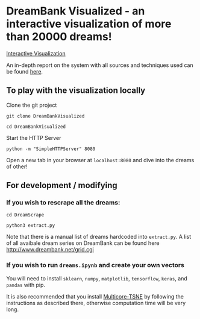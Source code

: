 # DreamBank Visualized - an interactive visualization of more than 20000 dreams!

[Interactive Visualization](https://josauder.github.io/dreambank_visualized)

An in-depth report on the system with all sources and techniques used can be found [here](https://josauder.github.io/dreambank_visualized/dreambank_visualized_technical_report.pdf).

## To play with the visualization locally

Clone the git project

`git clone DreamBankVisualized`

`cd DreamBankVisualized`

Start the HTTP Server

`python -m "SimpleHTTPServer" 8080`

Open a new tab in your browser at `localhost:8080` and dive into the dreams of other!

## For development / modifying

### If you wish to rescrape all the dreams:

`cd DreamScrape`

`python3 extract.py`

Note that there is a manual list of dreams hardcoded into `extract.py`. A list of all avaibale dream series on DreamBank can be found here http://www.dreambank.net/grid.cgi

### If you wish to run `dreams.ipynb` and create your own vectors

You will need to install `sklearn`, `numpy`, `matplotlib`, `tensorflow`, `keras`, and `pandas` with pip.

It is also recommended that you install [Multicore-TSNE](https://github.com/DmitryUlyanov/Multicore-TSNE) by following the instructions as described there, otherwise computation time will be very long.


